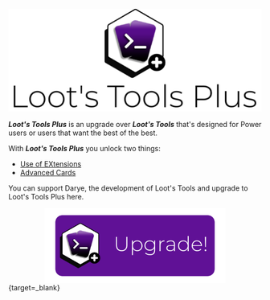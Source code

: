 ![LootsToolsPlus](img/LTPlus.png)

***Loot's Tools Plus*** is an upgrade over ***Loot's Tools*** that's designed for Power users or users that want the best of the best.

With ***Loot's Tools Plus*** you unlock two things:

- [Use of EXtensions](../extensions)
- [Advanced Cards](../cards/advCards.md)

You can support Darye, the development of Loot's Tools and upgrade to Loot's Tools Plus here.

[<img src="img/upgradeButton.png" style="height: 150px;width: auto;margin-left: auto;margin-right: auto;display: flex;">](http://google.com.au/){target=_blank}


